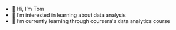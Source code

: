 - 👋 Hi, I’m Tom
- 👀 I’m interested in learning about data analysis
- 🌱 I’m currently learning through coursera's data analytics course

<!---
TFN1/TFN1 is a ✨ special ✨ repository because its `README.md` (this file) appears on your GitHub profile.
You can click the Preview link to take a look at your changes.
--->
